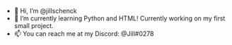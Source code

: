 - 👋  Hi, I’m @jillschenck
- 🌱  I’m currently learning Python and HTML! Currently working on my first small project.
- 📫  You can reach me at my Discord: @Jill#0278

<!---
jillschenck/jillschenck is a ✨ special ✨ repository because its `README.md` (this file) appears on your GitHub profile.
You can click the Preview link to take a look at your changes.
--->
